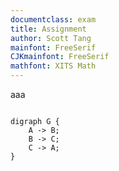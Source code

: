 ```yaml
---
documentclass: exam
title: Assignment
author: Scott Tang
mainfont: FreeSerif
CJKmainfont: FreeSerif
mathfont: XITS Math
---
```

aaa

```graphviz {#my-graph .graphviz width="15cm" caption="My Graph"}

digraph G {
    A -> B;
    B -> C;
    C -> A;
}
